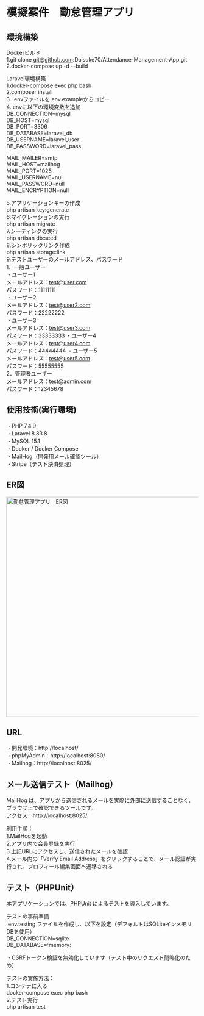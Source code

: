 # 模擬案件　勤怠管理アプリ  
  
## 環境構築
Dockerビルド  
1.git clone git@github.com:Daisuke70/Attendance-Management-App.git  
2.docker-compose up -d --build  

Laravel環境構築  
1.docker-compose exec php bash  
2.composer install  
3. .envファイルを.env.exampleからコピー  
4..envに以下の環境変数を追加  
DB_CONNECTION=mysql  
DB_HOST=mysql  
DB_PORT=3306  
DB_DATABASE=laravel_db  
DB_USERNAME=laravel_user  
DB_PASSWORD=laravel_pass  
  
MAIL_MAILER=smtp  
MAIL_HOST=mailhog  
MAIL_PORT=1025  
MAIL_USERNAME=null  
MAIL_PASSWORD=null  
MAIL_ENCRYPTION=null  
  
5.アプリケーションキーの作成  
php artisan key:generate  
6.マイグレーションの実行  
php artisan migrate  
7.シーディングの実行  
php artisan db:seed  
8.シンボリックリンク作成  
php artisan storage:link  
9.テストユーザーのメールアドレス、パスワード  
1．一般ユーザー  
・ユーザー1  
メールアドレス：test@user.com  
パスワード：11111111  
・ユーザー2  
メールアドレス：test@user2.com  
パスワード：22222222  
・ユーザー3  
メールアドレス：test@user3.com  
パスワード：33333333
・ユーザー4  
メールアドレス：test@user4.com  
パスワード：44444444
・ユーザー5  
メールアドレス：test@user5.com  
パスワード：55555555  
2．管理者ユーザー  
メールアドレス：test@admin.com  
パスワード：12345678  

## 使用技術(実行環境)  
・PHP 7.4.9  
・Laravel 8.83.8  
・MySQL 15.1  
・Docker / Docker Compose  
・MailHog（開発用メール確認ツール）  
・Stripe（テスト決済処理）  

## ER図  
<img width="577" alt="勤怠管理アプリ　ER図" src="https://github.com/user-attachments/assets/c70e1a40-3f9a-45f2-af8b-8eeecb5a2f87" />

## URL
・開発環境：http://localhost/  
・phpMyAdmin：http://localhost:8080/  
・Mailhog：http://localhost:8025/  

## メール送信テスト（Mailhog）  
MailHog は、アプリから送信されるメールを実際に外部に送信することなく、ブラウザ上で確認できるツールです。  
アクセス：http://localhost:8025/  
  
利用手順：  
1.MailHogを起動  
2.アプリ内で会員登録を実行  
3.上記URLにアクセスし、送信されたメールを確認  
4.メール内の「Verify Email Address」をクリックすることで、メール認証が実行され、プロフィール編集画面へ遷移される  
  
## テスト（PHPUnit）  
本アプリケーションでは、PHPUnit によるテストを導入しています。  
  
テストの事前準備  
.env.testing ファイルを作成し、以下を設定（デフォルトはSQLiteインメモリDBを使用）  
DB_CONNECTION=sqlite  
DB_DATABASE=:memory:  
  
・CSRFトークン検証を無効化しています（テスト中のリクエスト簡略化のため）  
  
テストの実施方法：  
1.コンテナに入る  
docker-compose exec php bash  
2.テスト実行  
php artisan test

